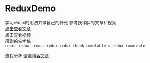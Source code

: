 # ReduxDemo
学习redux的用法并做自己的补充
参考技术胖的文章和视频   
[点击查看文章](https://juejin.im/post/5d3e3c42e51d45590a445c37?utm_source=gold_browser_extension#heading-9)   
[点击查看视频](https://jspang.com/posts/2019/06/20/redux.html)  
用到的技术栈：   
`react redux  react-redux redux-thunk immutablejs redux-immutable` 

流程分析 [请看博客文章](https://www.cnblogs.com/mrwh/p/11623759.html)
